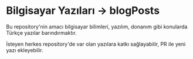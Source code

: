 # Bilgisayar Yazıları -> blogPosts
Bu repository'nin amacı bilgisayar bilimleri, yazılım, donanım gibi konularda Türkçe yazılar barındırmaktır.

İsteyen herkes repository'de var olan yazılara katkı sağlayabilir, PR ile yeni yazı ekleyebilir.
